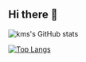 ## Hi there 👋

![kms's GitHub stats](https://github-readme-stats.vercel.app/api?username=rlaalstlr09&show_icons=true&theme=radical) 

[![Top Langs](https://github-readme-stats.vercel.app/api/top-langs/?username=rlaalstlr09&layout=compact)](https://github.com/rlaalstlr09/github-readme-stats)
